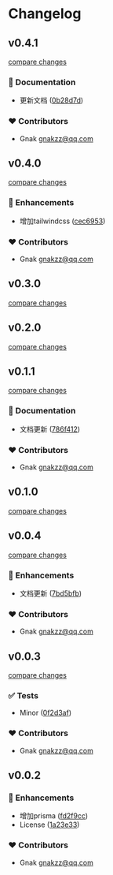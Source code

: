 # Changelog


## v0.4.1

[compare changes](https://github.com/aatrooox/nuxt4-quick-start/compare/v0.4.0...v0.4.1)

### 📖 Documentation

- 更新文档 ([0b28d7d](https://github.com/aatrooox/nuxt4-quick-start/commit/0b28d7d))

### ❤️ Contributors

- Gnak <gnakzz@qq.com>

## v0.4.0

[compare changes](https://github.com/aatrooox/nuxt4-quick-start/compare/v0.3.0...v0.4.0)

### 🚀 Enhancements

- 增加tailwindcss ([cec6953](https://github.com/aatrooox/nuxt4-quick-start/commit/cec6953))

### ❤️ Contributors

- Gnak <gnakzz@qq.com>

## v0.3.0

[compare changes](https://github.com/aatrooox/nuxt4-quick-start/compare/v0.2.0...v0.3.0)

## v0.2.0

[compare changes](https://github.com/aatrooox/nuxt4-quick-start/compare/v0.1.1...v0.2.0)

## v0.1.1

[compare changes](https://github.com/aatrooox/nuxt4-quick-start/compare/v0.1.0...v0.1.1)

### 📖 Documentation

- 文档更新 ([786f412](https://github.com/aatrooox/nuxt4-quick-start/commit/786f412))

### ❤️ Contributors

- Gnak <gnakzz@qq.com>

## v0.1.0

[compare changes](https://github.com/aatrooox/nuxt4-quick-start/compare/v0.0.4...v0.1.0)

## v0.0.4

[compare changes](https://github.com/aatrooox/nuxt4-quick-start/compare/v0.0.3...v0.0.4)

### 🚀 Enhancements

- 文档更新 ([7bd5bfb](https://github.com/aatrooox/nuxt4-quick-start/commit/7bd5bfb))

### ❤️ Contributors

- Gnak <gnakzz@qq.com>

## v0.0.3

[compare changes](https://github.com/aatrooox/nuxt4-quick-start/compare/v0.0.2...v0.0.3)

### ✅ Tests

- Minor ([0f2d3af](https://github.com/aatrooox/nuxt4-quick-start/commit/0f2d3af))

### ❤️ Contributors

- Gnak <gnakzz@qq.com>

## v0.0.2


### 🚀 Enhancements

- 增加prisma ([fd2f9cc](https://github.com/aatrooox/nuxt4-quick-start/commit/fd2f9cc))
- License ([1a23e33](https://github.com/aatrooox/nuxt4-quick-start/commit/1a23e33))

### ❤️ Contributors

- Gnak <gnakzz@qq.com>

